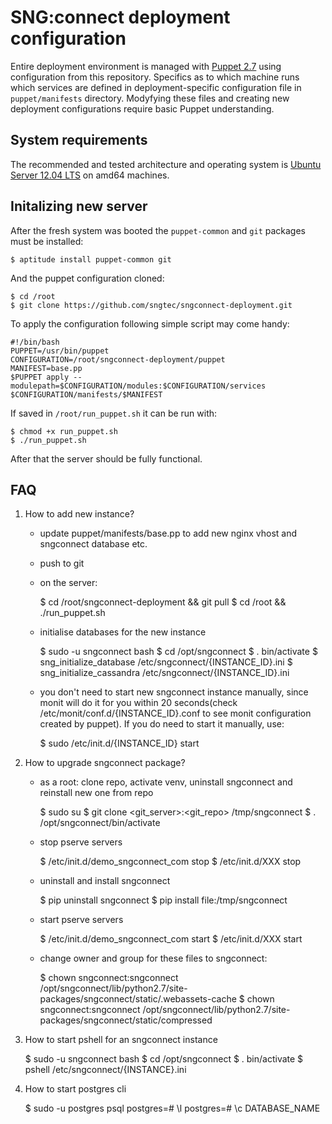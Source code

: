 SNG:connect deployment configuration
====================================

Entire deployment environment is managed with
[Puppet 2.7](http://docs.puppetlabs.com/puppet/2.7/reference/) using
configuration from this repository. Specifics as to which machine runs which
services are defined in deployment-specific configuration file in
`puppet/manifests` directory. Modyfying these files and creating new deployment
configurations require basic Puppet understanding.

System requirements
-------------------

The recommended and tested architecture and operating system is
[Ubuntu Server 12.04 LTS](http://releases.ubuntu.com/precise/) on amd64
machines.

Initalizing new server
----------------------

After the fresh system was booted the `puppet-common` and `git` packages must
be installed:

    $ aptitude install puppet-common git

And the puppet configuration cloned:

    $ cd /root
    $ git clone https://github.com/sngtec/sngconnect-deployment.git

To apply the configuration following simple script may come handy:

    #!/bin/bash
    PUPPET=/usr/bin/puppet
    CONFIGURATION=/root/sngconnect-deployment/puppet
    MANIFEST=base.pp
    $PUPPET apply --modulepath=$CONFIGURATION/modules:$CONFIGURATION/services $CONFIGURATION/manifests/$MANIFEST

If saved in `/root/run_puppet.sh` it can be run with:

    $ chmod +x run_puppet.sh
    $ ./run_puppet.sh

After that the server should be fully functional.

FAQ
---

1. How to add new instance?

    - update puppet/manifests/base.pp to add new nginx vhost and sngconnect
      database etc.
    - push to git
    - on the server:

        $ cd /root/sngconnect-deployment && git pull
        $ cd /root && ./run_puppet.sh

    - initialise databases for the new instance

        $ sudo -u sngconnect bash
        $ cd /opt/sngconnect
        $ . bin/activate
        $ sng_initialize_database /etc/sngconnect/{INSTANCE_ID}.ini
        $ sng_initialize_cassandra /etc/sngconnect/{INSTANCE_ID}.ini

    - you don't need to start new sngconnect instance manually, since monit
      will do it for you within 20 seconds(check
      /etc/monit/conf.d/{INSTANCE_ID}.conf to see monit configuration created
      by puppet). If you do need to start it manually, use:

        $ sudo /etc/init.d/{INSTANCE_ID} start

2. How to upgrade sngconnect package?

    - as a root: clone repo, activate venv,
      uninstall sngconnect and reinstall new one from repo

        $ sudo su
        $ git clone <git_server>:<git_repo> /tmp/sngconnect
        $ . /opt/sngconnect/bin/activate

    - stop pserve servers

        $ /etc/init.d/demo_sngconnect_com stop
        $ /etc/init.d/XXX stop

    - uninstall and install sngconnect

        $ pip uninstall sngconnect
        $ pip install file:/tmp/sngconnect

    - start pserve servers

        $ /etc/init.d/demo_sngconnect_com start
        $ /etc/init.d/XXX start

    - change owner and group for these files to sngconnect:

        $ chown sngconnect:sngconnect /opt/sngconnect/lib/python2.7/site-packages/sngconnect/static/.webassets-cache
        $ chown sngconnect:sngconnect /opt/sngconnect/lib/python2.7/site-packages/sngconnect/static/compressed

3. How to start pshell for an sngconnect instance

    $ sudo -u sngconnect bash
    $ cd /opt/sngconnect
    $ . bin/activate
    $ pshell /etc/sngconnect/{INSTANCE}.ini

4. How to start postgres cli

   $ sudo -u postgres psql
   postgres=# \l
   postgres=# \c DATABASE_NAME
